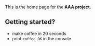 This is the home page for the **AAA project**.

## Getting started?

* make coffee in 20 seconds
* print `coffee OK` in the console
